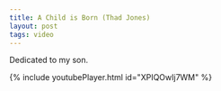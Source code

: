 ```yaml
---
title: A Child is Born (Thad Jones)
layout: post
tags: video
---
```


Dedicated to my son.

{% include youtubePlayer.html id="XPIQOwIj7WM" %}
